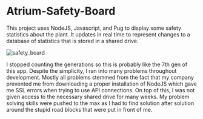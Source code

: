 # Atrium-Safety-Board
 
 This project uses NodeJS, Javascript, and Pug to display some safety statistics about the plant.
 It updates in real time to represent changes to a database of statistics that is stored in a shared drive.
 
 
 ![safety_board](https://user-images.githubusercontent.com/115095065/202476492-42ec7a93-f4b1-46be-9629-01002bea223b.png)

I stopped counting the generations so this is probably like the 7th gen of this app. Despite the simplicity, I ran into many problems throughout development. Mostly all problems stemmed from the fact that my company prevented me from downloading a proper installation of NodeJS which gave me SSL errors when trying to use API connections. On top of this, I was not given access to the necessary shared drive for many weeks. My problem solving skills were pushed to the max as I had to find solution after solution around the stupid road blocks that were put in front of me.
